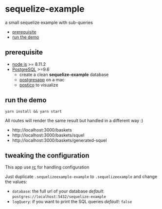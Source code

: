 # sequelize-example

a small sequelize example with sub-queries

<!-- START doctoc generated TOC please keep comment here to allow auto update -->
<!-- DON'T EDIT THIS SECTION, INSTEAD RE-RUN doctoc TO UPDATE -->


- [prerequisite](#prerequisite)
- [run the demo](#run-the-demo)

<!-- END doctoc generated TOC please keep comment here to allow auto update -->

## prerequisite

- [node js](https://nodejs.org/en/) >= 8.11.2
- [PostgreSQL](https://www.postgresql.org/) >=9.6 
  - create a clean __sequelize-example__ database
  - [postgresapp](http://postgresapp.com/) on a mac
  - [postico](https://eggerapps.at/postico/) to visualize

## run the demo

```
yarn install && yarn start
```

All routes will render the same result but handled in a different way :)

- http://localhost:3000/baskets
- http://localhost:3000/baskets/squel
- http://localhost:3000/baskets/generated-squel

## tweaking the configuration

This app use [rc](https://www.npmjs.com/package/rc) for handling configuration

Just duplicate `.sequelizeexample-example` to `.sequelizeexample` and change the values:

- `database`: the full url of your database
  *default*: `postgres://localhost:5432/sequelize-example`
- `logQuery`: if you want to print the SQL queries
  *default*: `false`
